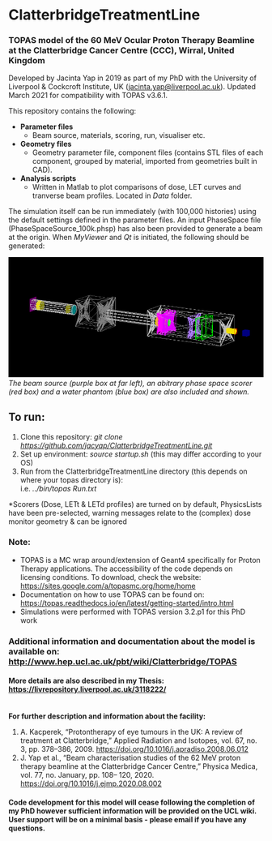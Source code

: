 # ClatterbridgeTreatmentLine
### TOPAS model of the 60 MeV Ocular Proton Therapy Beamline at the Clatterbridge Cancer Centre (CCC), Wirral, United Kingdom 

Developed by Jacinta Yap in 2019 as part of my PhD with the University of Liverpool & Cockcroft Institute, UK (jacinta.yap@liverpool.ac.uk).
Updated March 2021 for compatibility with TOPAS v3.6.1.

This repository contains the following:

- **Parameter files**
  - Beam source, materials, scoring, run, visualiser etc.
- **Geometry files**
  - Geometry parameter file, component files (contains STL files of each component, grouped by material, imported from geometries built in CAD).
- **Analysis scripts**
  - Written in Matlab to plot comparisons of dose, LET curves and tranverse beam profiles. Located in *Data* folder.

The simulation itself can be run immediately (with 100,000 histories) using the default settings defined in the parameter files. An input PhaseSpace file (PhaseSpaceSource_100k.phsp) has also been provided to generate a beam at the origin. When *MyViewer* and *Qt* is initiated, the following should be generated:

![Beamline in TOPAS](https://github.com/jacyap/ClatterbridgeTreatmentLine/blob/master/Beamline_def.png)\
*The beam source (purple box at far left), an abitrary phase space scorer (red box) and a water phantom (blue box) are also included and shown.*

## To run:

1. Clone this repository: *git clone https://github.com/jacyap/ClatterbridgeTreatmentLine.git*
2. Set up environment: *source startup.sh* (this may differ according to your OS) 
3. Run from the ClatterbridgeTreatmentLine directory (this depends on where your topas directory is): 
\
i.e. *../bin/topas Run.txt*

*Scorers (Dose, LETt & LETd profiles) are turned on by default, PhysicsLists have been pre-selected, warning messages relate to the (complex) dose monitor geometry & can be ignored

### Note:
- TOPAS is a MC wrap around/extension of Geant4 specifically for Proton Therapy applications. The accessibility of the code depends on licensing conditions. To download, check the website: https://sites.google.com/a/topasmc.org/home/home
- Documentation on how to use TOPAS can be found on: https://topas.readthedocs.io/en/latest/getting-started/intro.html
- Simulations were performed with TOPAS version 3.2.p1 for this PhD work

### Additional information and documentation about the model is available on: http://www.hep.ucl.ac.uk/pbt/wiki/Clatterbridge/TOPAS
#### More details are also described in my Thesis: https://livrepository.liverpool.ac.uk/3118222/
\
**For further description and information about the facility:**
1. A. Kacperek, “Protontherapy of eye tumours in the UK: A review of treatment at
Clatterbridge,” Applied Radiation and Isotopes, vol. 67, no. 3, pp. 378–386, 2009. https://doi.org/10.1016/j.apradiso.2008.06.012
2. J. Yap et al., “Beam characterisation studies of the 62 MeV proton therapy beamline at the Clatterbridge Cancer Centre,” Physica Medica, vol. 77, no. January, pp. 108– 120, 2020. https://doi.org/10.1016/j.ejmp.2020.08.002

#### Code development for this model will cease following the completion of my PhD however sufficient information will be provided on the UCL wiki. User support will be on a minimal basis - please email if you have any questions.
